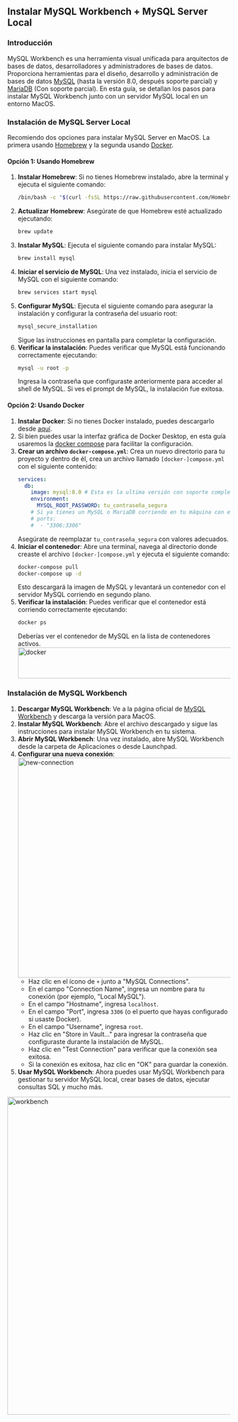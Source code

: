 ## Instalar MySQL Workbench + MySQL Server Local

### Introducción
MySQL Workbench es una herramienta visual unificada para arquitectos de bases de datos, desarrolladores y administradores de bases de datos. Proporciona herramientas para el diseño, desarrollo y administración de bases de datos [MySQL](https://www.mysql.com/) (hasta la versión 8.0, después soporte parcial) y [MariaDB](https://mariadb.org/) (Con soporte parcial). En esta guía, se detallan los pasos para instalar MySQL Workbench junto con un servidor MySQL local en un entorno MacOS.

### Instalación de MySQL Server Local
Recomiendo dos opciones para instalar MySQL Server en MacOS. La primera usando [Homebrew](https://brew.sh/) y la segunda usando [Docker](https://www.docker.com/).
#### Opción 1: Usando Homebrew
1. **Instalar Homebrew**: Si no tienes Homebrew instalado, abre la terminal y ejecuta el siguiente comando:
   ```bash
   /bin/bash -c "$(curl -fsSL https://raw.githubusercontent.com/Homebrew/install/HEAD/install.sh)"
   ```
2. **Actualizar Homebrew**: Asegúrate de que Homebrew esté actualizado ejecutando:
    ```bash
    brew update
    ```
3. **Instalar MySQL**: Ejecuta el siguiente comando para instalar MySQL:
   ```bash
   brew install mysql
   ```
4. **Iniciar el servicio de MySQL**: Una vez instalado, inicia el servicio de MySQL con el siguiente comando:
   ```bash
   brew services start mysql
   ```
5. **Configurar MySQL**: Ejecuta el siguiente comando para asegurar la instalación y configurar la contraseña del usuario root:
   ```bash
   mysql_secure_installation
   ```
   Sigue las instrucciones en pantalla para completar la configuración.
6. **Verificar la instalación**: Puedes verificar que MySQL está funcionando correctamente ejecutando:
   ```bash
   mysql -u root -p
   ```
   Ingresa la contraseña que configuraste anteriormente para acceder al shell de MySQL. Si ves el prompt de MySQL, la instalación fue exitosa.

#### Opción 2: Usando Docker
1. **Instalar Docker**: Si no tienes Docker instalado, puedes descargarlo desde [aquí](https://www.docker.com/products/docker-desktop).
2. Si bien puedes usar la interfaz gráfica de Docker Desktop, en esta guía usaremos la [docker compose](https://docs.docker.com/compose/) para facilitar la configuración.
3. **Crear un archivo `docker-compose.yml`**: Crea un nuevo directorio para tu proyecto y dentro de él, crea un archivo llamado `[docker-]compose.yml` con el siguiente contenido:
   ```yaml
   services:
     db:
       image: mysql:8.0 # Esta es la ultima versión con soporte completo en MySQL Workbench
       environment:
         MYSQL_ROOT_PASSWORD: tu_contraseña_segura
       # Si ya tienes un MySQL o MariaDB corriendo en tu máquina con el puerto 3306, cambia el puerto mapeado a otro, por ejemplo 3307
       # ports:
       #  - "3306:3306" 
   ```
   Asegúrate de reemplazar `tu_contraseña_segura` con valores adecuados.
4. **Iniciar el contenedor**: Abre una terminal, navega al directorio donde creaste el archivo `[docker-]compose.yml` y ejecuta el siguiente comando:
   ```bash
   docker-compose pull
   docker-compose up -d
   ```
   Esto descargará la imagen de MySQL y levantará un contenedor con el servidor MySQL corriendo en segundo plano.
5. **Verificar la instalación**: Puedes verificar que el contenedor está corriendo correctamente ejecutando:
   ```bash
   docker ps
   ```
   Deberías ver el contenedor de MySQL en la lista de contenedores activos.
   <img width="569" height="70" alt="docker" src="https://github.com/user-attachments/assets/57a5d9eb-4f23-46d3-8004-ed1551a30ef1" />


### Instalación de MySQL Workbench
1. **Descargar MySQL Workbench**: Ve a la página oficial de [MySQL Workbench](https://dev.mysql.com/downloads/workbench/) y descarga la versión para MacOS.
2. **Instalar MySQL Workbench**: Abre el archivo descargado y sigue las instrucciones para instalar MySQL Workbench en tu sistema.
3. **Abrir MySQL Workbench**: Una vez instalado, abre MySQL Workbench desde la carpeta de Aplicaciones o desde Launchpad.
4. **Configurar una nueva conexión**:
   <img width="830" height="496" alt="new-connection" src="https://github.com/user-attachments/assets/98926cc0-3e53-4c10-99a0-06ae8a602678" />
   - Haz clic en el ícono de `+` junto a "MySQL Connections".
   - En el campo "Connection Name", ingresa un nombre para tu conexión (por ejemplo, "Local MySQL").
   - En el campo "Hostname", ingresa `localhost`.
   - En el campo "Port", ingresa `3306` (o el puerto que hayas configurado si usaste Docker).
   - En el campo "Username", ingresa `root`.
   - Haz clic en "Store in Vault..." para ingresar la contraseña que configuraste durante la instalación de MySQL.
   - Haz clic en "Test Connection" para verificar que la conexión sea exitosa.
   - Si la conexión es exitosa, haz clic en "OK" para guardar la conexión.
5. **Usar MySQL Workbench**: Ahora puedes usar MySQL Workbench para gestionar tu servidor MySQL local, crear bases de datos, ejecutar consultas SQL y mucho más.
<img width="1019" height="717" alt="workbench" src="https://github.com/user-attachments/assets/561b4de7-282c-4e1d-b889-1bc718252e3d" />
